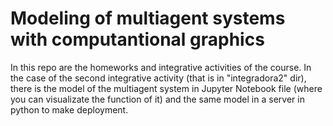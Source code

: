# Modeling of multiagent systems with computantional graphics

In this repo are the homeworks and integrative activities of the course.
In the case of the second integrative activity  (that is in "integradora2" dir), there is the model of the multiagent system in Jupyter Notebook file (where you can visualizate the function of it) and the same model in a server in python to make deployment.